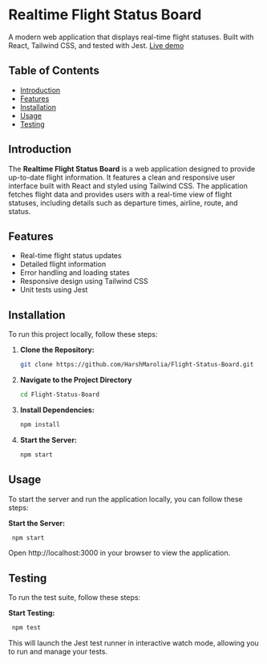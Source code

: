 # Realtime Flight Status Board

A modern web application that displays real-time flight statuses. Built with React, Tailwind CSS, and tested with Jest. [Live demo](https://elegant-daifuku-d3f4f9.netlify.app/)

## Table of Contents

- [Introduction](#introduction)
- [Features](#features)
- [Installation](#installation)
- [Usage](#usage)
- [Testing](#testing)

## Introduction

The **Realtime Flight Status Board** is a web application designed to provide up-to-date flight information. It features a clean and responsive user interface built with React and styled using Tailwind CSS. The application fetches flight data and provides users with a real-time view of flight statuses, including details such as departure times, airline, route, and status.

## Features

- Real-time flight status updates
- Detailed flight information
- Error handling and loading states
- Responsive design using Tailwind CSS
- Unit tests using Jest

## Installation

To run this project locally, follow these steps:

1. **Clone the Repository:**

   ```bash
   git clone https://github.com/HarshMarolia/Flight-Status-Board.git
   ```

2. **Navigate to the Project Directory**

   ```bash
   cd Flight-Status-Board
   ```

3. **Install Dependencies:**

   ```bash
   npm install
   ```

4. **Start the Server:**

   ```bash
   npm start
   ```

## Usage

To start the server and run the application locally, you can follow these steps:

**Start the Server:**

```bash
 npm start
```

Open http://localhost:3000 in your browser to view the application.

## Testing

To run the test suite, follow these steps:

**Start Testing:**

```bash
 npm test
```

This will launch the Jest test runner in interactive watch mode, allowing you to run and manage your tests.

